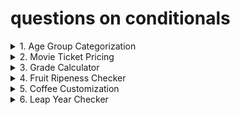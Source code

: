 # questions on conditionals

<details>
<summary>1. Age Group Categorization
</summary>
Classify a person's age group: Child (< 13), Teenager (13-19), Adult (20-59), Senior (60+).

</details>

<details>
<summary>2. Movie Ticket Pricing
</summary>
Problem: Movie tickets are priced based on age: $12 for adults (18 and over), $8 for children. Everyone gets a $2 discount on Wednesday.

</details>

<details>
<summary>3. Grade Calculator
</summary>
Problem: Assign a letter grade based on a student's score: A (90-100), B (80-89), C (70-79), D (60-69), F (below 60).

</details>

<details>
<summary>4. Fruit Ripeness Checker
</summary>
Problem: Determine if a fruit is ripe, overripe, or unripe based on its color. (e.g., Banana: Green - Unripe, Yellow - Ripe, Brown - Overripe)

</details>

<details>
<summary>5. Coffee Customization
</summary>
Problem: Customize a coffee order: "Small", "Medium", or "Large" with an option for "Extra shot" of espresso.

</details>

<details>
<summary>6. Leap Year Checker
</summary>
Problem: Determine if a year is a leap year. (Leap years are divisible by 4, but not by 100 unless also divisible by 400).

</details>
